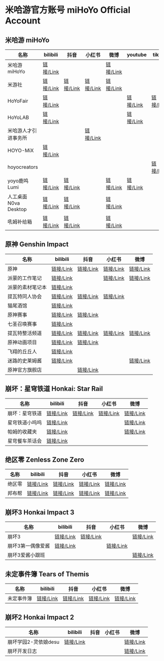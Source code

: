 # 米哈游官方账号 miHoYo Official Account

## 米哈游 miHoYo

| 名称                 | bilibili                                           | 抖音                                        | 小红书                                                       | 微博                                        | youtube                                         | tiktok                                            |
| -------------------- | -------------------------------------------------- | ------------------------------------------- | ------------------------------------------------------------ | ------------------------------------------- | ----------------------------------------------- | ------------------------------------------------- |
| 米哈游miHoYo         | [链接/Link](https://space.bilibili.com/318432901)  |                                             |                                                              | [链接/Link](https://weibo.com/u/6415164493) |                                                 |                                                   |
| 米游社               | [链接/Link](https://space.bilibili.com/510189715)  | [链接/Link](https://v.douyin.com/i2k25EwY/) | [链接/Link](https://www.xiaohongshu.com/user/profile/63195970000000002302753d) | [链接/Link](https://weibo.com/u/7189835620) |                                                 |                                                   |
| HoYoFair             | [链接/Link](https://space.bilibili.com/2013376075) |                                             |                                                              |                                             | [链接/Link](https://www.youtube.com/@hoyofair)  | [链接/Link](https://www.tiktok.com/@hoyofair)     |
| HoYoLAB              | [链接/Link](https://space.bilibili.com/1017815615) |                                             |                                                              |                                             | [链接/Link](https://www.youtube.com/@HoYoLAB)   |                                                   |
| 米哈游人才引进事务所 |                                                    |                                             | [链接/Link](https://www.xiaohongshu.com/user/profile/63510328000000001901fbbf) |                                             |                                                 |                                                   |
| HOYO-MiX             | [链接/Link](https://space.bilibili.com/1401735960) |                                             |                                                              |                                             |                                                 |                                                   |
| hoyocreators         |                                                    |                                             |                                                              |                                             |                                                 | [链接/Link](https://www.tiktok.com/@hoyocreators) |
| yoyo鹿鸣 Lumi        | [链接/Link](https://space.bilibili.com/488836173)  | [链接/Link](https://v.douyin.com/ijEpVUuu/) |                                                              | [链接/Link](https://weibo.com/u/7452107608) | [链接/Link](https://www.youtube.com/@Lumi_N0va) |                                                   |
| 人工桌面N0va Desktop | [链接/Link](https://space.bilibili.com/628522081)  | [链接/Link](https://v.douyin.com/ijoDGJcE/) |                                                              | [链接/Link](https://weibo.com/u/7476362936) |                                                 |                                                   |
| 吼姆补给箱           | [链接/Link](https://space.bilibili.com/416540618/) | [链接/Link](https://v.douyin.com/ijoDKxN3/) |                                                              | [链接/Link](https://weibo.com/u/6073483367) |                                                 |                                                   |



## 原神 Genshin Impact

| 名称             | bilibili                                     | 抖音                           | 小红书                                                       | 微博                           |
| ---------------- | -------------------------------------------- | ------------------------------ | ------------------------------------------------------------ | ------------------------------ |
| 原神             | [链接/Link](https://space.bilibili.com/401742377)         | [链接/Link](https://v.douyin.com/i2kF2UAp/) | [链接/Link](https://www.xiaohongshu.com/user/profile/5eb67f19000000000100787f) | [链接/Link](https://weibo.com/u/6593199887) |
| 派蒙的工作笔记   | [链接/Link](https://space.bilibili.com/1669328690)        |                                | [链接/Link](https://www.xiaohongshu.com/user/profile/6304b93300000000120014ac) | [链接/Link](https://weibo.com/u/7587837369) |
| 派蒙的素材笔记本 | [链接/Link](https://space.bilibili.com/602533983)         |                                |                                                              |                                |
| 提瓦特同人协会   | [链接/Link](https://space.bilibili.com/1113861913)        | [链接/Link](https://v.douyin.com/i2k69DjR/) | [链接/Link](https://www.xiaohongshu.com/user/profile/602eb02100000000010043db) |                                |
| 猫尾酒馆         | [链接/Link](https://space.bilibili.com/1454143240)        |                                |                                                              |                                |
| 原神赛事         | [链接/Link](https://space.bilibili.com/2006254817)        | [链接/Link](https://v.douyin.com/i2kYhaYT/) |                                                              |                                |
| 七圣召唤赛事     | [链接/Link](https://space.bilibili.com/474595619)         |                                |                                                              |                                |
| 提瓦特整活频道   | [链接/Link](https://space.bilibili.com/3493089586972896)  | [链接/Link](https://v.douyin.com/i2kYPanc/) | [链接/Link](https://www.xiaohongshu.com/user/profile/63897595000000001f017e8a) | [链接/Link](https://weibo.com/u/7804236649) |
| 原神动画项目     | [链接/Link](https://space.bilibili.com/1593381854)        | [链接/Link](https://v.douyin.com/i2kYDAKJ/) |                                                              |                                |
| 飞翔的丘丘人     | [链接/Link](https://space.bilibili.com/472729452/dynamic) |                                |                                                              |                                |
| 迷路的史莱姆酱   | [链接/Link](https://space.bilibili.com/450905062/dynamic) |                                |                                                              | [链接/Link](https://weibo.com/u/7273753818) |
| 原神官方旗舰店   |                                              | [链接/Link](https://v.douyin.com/i2k2enfG/) |                                                              |                                |



## 崩坏：星穹铁道 Honkai: Star Rail

| 名称           | bilibili                                    | 抖音                           | 小红书                                                       | 微博                           |
| -------------- | ------------------------------------------- | ------------------------------ | ------------------------------------------------------------ | ------------------------------ |
| 崩坏：星穹铁道 | [链接/Link](https://space.bilibili.com/1340190821)       | [链接/Link](https://v.douyin.com/i2kj5dxV/) | [链接/Link](https://www.xiaohongshu.com/user/profile/61dd94d3000000001000b155) | [链接/Link](https://weibo.com/u/7643376782) |
| 星穹铁道小呜呜 | [链接/Link](https://space.bilibili.com/3493120220071960) |                                |                                                              | [链接/Link](https://weibo.com/u/7709937124) |
| 帕姆的收藏夹   | [链接/Link](https://space.bilibili.com/508103429)        |                                |                                                              | [链接/Link](https://weibo.com/u/7817290049) |
| 星穹餐车茶话会 | [链接/Link](https://space.bilibili.com/3494354037508764) |                                |                                                              |                                |



## 绝区零 Zenless Zone Zero

| 名称   | bilibili                                    | 抖音                           | 小红书                                                       | 微博                           |
| ------ | ------------------------------------------- | ------------------------------ | ------------------------------------------------------------ | ------------------------------ |
| 绝区零 | [链接/Link](https://space.bilibili.com/1636034895)       | [链接/Link](https://v.douyin.com/i2kjbkn4/) | [链接/Link](https://www.xiaohongshu.com/user/profile/60d3096f0000000020028eb0) | [链接/Link](https://weibo.com/u/7632078520) |
| 邦布帮 | [链接/Link](https://space.bilibili.com/3546578054810019) | [链接/Link](https://v.douyin.com/i2kjoYK3/) | [链接/Link](https://www.xiaohongshu.com/user/profile/6551d9ff000000000202a20c) | [链接/Link](https://weibo.com/u/7884342228) |



## 崩坏3 Honkai Impact 3

| 名称        | bilibili                             | 抖音                           | 小红书                                                       | 微博                                        |
|-----------| ------------------------------------ | ------------------------------ | ------------------------------------------------------------ |-------------------------------------------|
| 崩坏3       | [链接/Link](https://space.bilibili.com/256667467) | [链接/Link](https://v.douyin.com/i2k6jWVy/) |                                                              | [链接/Link](https://weibo.com/u/5812573321) |
| 崩坏3第一偶像爱酱 | [链接/Link](https://space.bilibili.com/27534330)  |                                | [链接/Link](https://www.xiaohongshu.com/user/profile/619a89c60000000021024dc7) |                                           |
| 崩坏3爱酱小跟班  | | | | [链接/Link](https://weibo.com/u/7828497372) |

## 未定事件簿 Tears of Themis

| 名称       | bilibili                                          | 抖音                                        | 小红书                                                       | 微博                                        |
| ---------- | ------------------------------------------------- | ------------------------------------------- | ------------------------------------------------------------ | ------------------------------------------- |
| 未定事件簿 | [链接/Link](https://space.bilibili.com/436175352) | [链接/Link](https://v.douyin.com/ijEbfdR3/) | [链接/Link](https://www.xiaohongshu.com/user/profile/617fa8a40000000002027760) | [链接/Link](https://weibo.com/u/7072153506) |

## 崩坏2 Honkai Impact 2

| 名称     | bilibili                                     | 抖音                                        | 小红书 | 微博                                        |
|--------|----------------------------------------------| ------------------------------------------- |-----|-------------------------------------------|
| 崩坏学园2-灵依娘desu | [链接/Link](https://space.bilibili.com/133934) |  |     | [链接/Link](https://weibo.com/u/1980539365) |
| 崩坏开发日志 |                                              | |     |                                     [链接/Link](https://weibo.com/u/5967971838)      |
